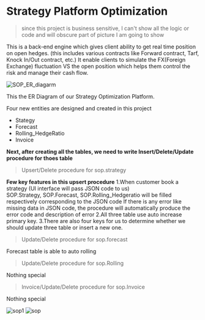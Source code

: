 # Strategy Platform Optimization
> since this project is business sensitive, I can't show all the logic or code and will obscure part of picture I am going to show

This is a back-end engine which gives client ability to get real time position on open hedges. (this includes various contracts like Forward contract, Tarf, Knock In/Out contract, etc.) It enable clients to simulate the FX(Foreign Exchange) fluctuation VS the open position which helps them control the risk and manage their cash flow.

![SOP_ER_diagarm](https://user-images.githubusercontent.com/59182938/71923862-c0c59c00-3142-11ea-9a22-0cb30121f047.png)

This the ER Diagram of our Strategy Optimization Platform.

Four new entities are designed and created in this project
- Stategy
- Forecast
- Rolling_HedgeRatio
- Invoice

**Next, after creating all the tables, we need to write Insert/Delete/Update procedure for thoes table**

> Upsert/Delete procedure for sop.strategy
 
 **Few key features in this upsert procedure**
1.When customer book a strategy (UI interface will pass JSON code to us)  
SOP.Strategy, SOP.Forecast, SOP.Rolling_Hedgeratio will be filled respectively corresponding to the JSON code
If there is any error like missing data in JSON code, the procedure will automatically produce the error code and description of error
2.All three table use auto increase primary key.
3.There are also four keys for us to determine whether we should update three table or insert a new one.

> Update/Delete procedure for sop.forecast

Forecast table is able to auto rolling

> Update/Delete procedure for sop.Rolling

Nothing special

> Invoice/Update/Delete procedure for sop.Invoice

Nothing special

![sop1](https://user-images.githubusercontent.com/59182938/72283085-e6dfb600-35f2-11ea-914b-9cf08f6f4767.png)
![sop](https://user-images.githubusercontent.com/59182938/72283060-d3344f80-35f2-11ea-9aac-164cfbb8024e.png)

